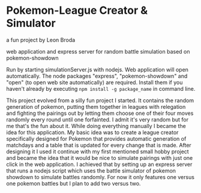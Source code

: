 # Pokemon-League Creator & Simulator
a fun project by Leon Broda

web application and express server for random battle simulation based on pokemon-showdown

Run by starting simulationServer.js with nodejs. Web application will open automatically. The node packages "express", "pokemon-showdown" and "open" (to open web site automatically) are required. Install them if you haven't already by executing `npm install -g package_name` in command line.

This project evolved from a silly fun project I started. It contains the random generation of pokemon, putting them together in leagues with relegation and fighting the pairings out by letting them choose one of their four moves randomly every round until one forfainted. I admit it's very random but for me that's the fun about it. While doing everything manually I became the idea for this application. My basic idea was to create a league creator specifically designed for Pokemon that provides automatic generation of matchdays and a table that is updated for every change that is made. After designing it I used it continue with my first mentioned small hobby project and became the idea that it would be nice to simulate pairings with just one click in the web application. I achieved that by setting up an express server that runs a nodejs script which uses the battle simulator of pokemon showdown to simulate battles randomly. For now it only features one versus one pokemon battles but I plan to add two versus two.
